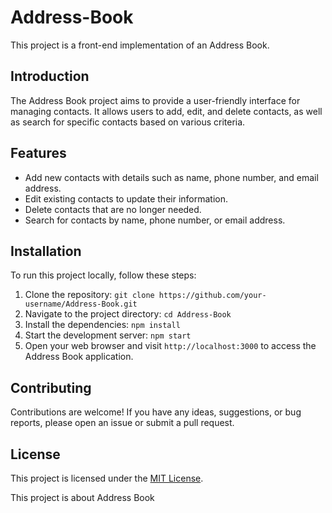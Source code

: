 # Address-Book

This project is a front-end implementation of an Address Book.

## Introduction
The Address Book project aims to provide a user-friendly interface for managing contacts. It allows users to add, edit, and delete contacts, as well as search for specific contacts based on various criteria.

## Features
- Add new contacts with details such as name, phone number, and email address.
- Edit existing contacts to update their information.
- Delete contacts that are no longer needed.
- Search for contacts by name, phone number, or email address.

## Installation
To run this project locally, follow these steps:

1. Clone the repository: `git clone https://github.com/your-username/Address-Book.git`
2. Navigate to the project directory: `cd Address-Book`
3. Install the dependencies: `npm install`
4. Start the development server: `npm start`
5. Open your web browser and visit `http://localhost:3000` to access the Address Book application.

## Contributing
Contributions are welcome! If you have any ideas, suggestions, or bug reports, please open an issue or submit a pull request.

## License
This project is licensed under the [MIT License](LICENSE).

This project is about Address Book